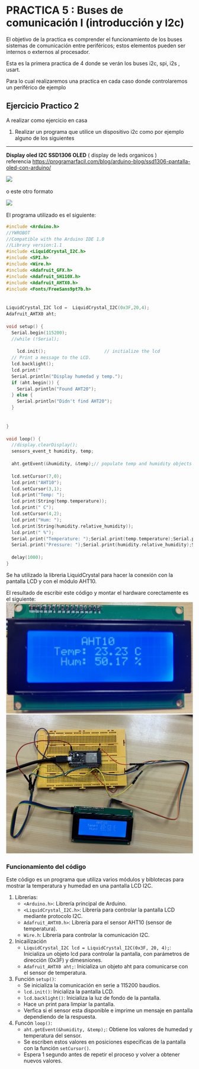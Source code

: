 # PRACTICA 5 :  Buses de comunicación I (introducción y I2c)  

El objetivo de la practica es comprender el funcionamiento de los buses
  sistemas de comunicación entre periféricos;  estos elementos pueden 
  ser internos o externos  al procesador.

Esta es la primera practica de  4 donde se verán los buses i2c, spi,
 i2s , usart.

Para lo cual realizaremos una practica en cada caso donde controlaremos 
 un periférico de ejemplo



## Ejercicio Practico 2

A realizar  como ejercicio  en casa 

1. Realizar un programa que utilice un dispositivo i2c como por ejemplo alguno de los  siguientes  

-----------------------------------------------------------------------

**Display oled** **I2C SSD1306 OLED**  ( display de leds organicos )  
referencia https://programarfacil.com/blog/arduino-blog/ssd1306-pantalla-oled-con-arduino/


![](https://images-na.ssl-images-amazon.com/images/I/71UsAe%2BoikL._AC_SL1443_.jpg)

o este otro formato

![](https://programarfacil.com/wp-content/uploads/2020/01/modulo-ssd1306-pantalla-oled-arduino.jpg)


El programa utilizado es el siguiente:
```c 
#include <Arduino.h>
//YWROBOT
//Compatible with the Arduino IDE 1.0
//Library version:1.1
#include <LiquidCrystal_I2C.h>
#include <SPI.h>
#include <Wire.h>
#include <Adafruit_GFX.h>
#include <Adafruit_SH110X.h>
#include <Adafruit_AHTX0.h>
#include <Fonts/FreeSans9pt7b.h>


LiquidCrystal_I2C lcd =  LiquidCrystal_I2C(0x3F,20,4);
Adafruit_AHTX0 aht;

void setup() {
  Serial.begin(115200);
  //while (!Serial);
    
    lcd.init();                      // initialize the lcd 
  // Print a message to the LCD.
  lcd.backlight();
  lcd.print("                                                                                                                    ");
  Serial.println("Display humedad y temp.");
  if (aht.begin()) {
    Serial.println("Found AHT20");
  } else {
    Serial.println("Didn't find AHT20");
  }  


}

void loop() {
  //display.clearDisplay();
  sensors_event_t humidity, temp;
  
  aht.getEvent(&humidity, &temp);// populate temp and humidity objects with fresh data

  lcd.setCursor(7,0);
  lcd.print("AHT10");
  lcd.setCursor(3,1);
  lcd.print("Temp: "); 
  lcd.print(String(temp.temperature)); 
  lcd.print(" C");
  lcd.setCursor(4,2);
  lcd.print("Hum: "); 
  lcd.print(String(humidity.relative_humidity)); 
  lcd.print(" %");
  Serial.print("Temperature: ");Serial.print(temp.temperature);Serial.println(" degrees C");
  Serial.print("Pressure: ");Serial.print(humidity.relative_humidity);Serial.println(" RH %");
  
  delay(1000);
}
```

Se ha utilizado la libreria LiquidCrystal para hacer la conexión con la pantalla LCD y con el módulo AHT10.

El resultado de escribir este código y montar el hardware corectamente es el siguiente:
![Display](IMG_2985.jpg)
![Conexionado](IMG_2986.jpg)

### Funcionamiento del código
Este código es un programa que utiliza varios módulos y biblotecas para mostrar la temperatura y humedad en una pantalla LCD I2C. 
1. Librerias:
   - `<Arduino.h>`: Librería principal de Arduino.
   - `<LiquidCrystal_I2C.h>`: Librería para controlar la pantalla LCD mediante protocolo I2C.
   - `Adafruit_AHTX0.h>`: Librería para el sensor AHT10 (sensor de temperatura).
   - `Wire.h`: Librería para controlar la comunicación I2C.
2. Inicailización
   - `LiquidCrystal_I2C lcd = LiquidCrystal_I2C(0x3F, 20, 4);`: Inicializa un objeto lcd para controlar la pantalla, con parámetros de dirección (0x3F) y dimesniones.
   - `Adafruit_AHTX0 aht;`: Inicializa un objeto aht para comunicarse con el sensor de temperatura.
3. Función `setup()`:
   - Se inicializa la comunicación en serie a 115200 baudios.
   - `lcd.init()`: Inicializa la pantalla LCD.
   - `lcd.backlight()`: Inicializa la luz de fondo de la pantalla.
   - Hace un print para limpiar la pantalla.
   - Verfica si el sensor esta disponible e imprime un mensaje en pantalla dependiendo de la respuesta.
4. Funcón `loop()`:
   - `aht.getEvent(&humidity, &temp);`: Obtiene los valores de humedad y temperatura del sensor.
   - Se escriben estos valores en posiciones especificas de la pantalla con la función `setCursor()`.
   - Espera 1 segundo antes de repetir el proceso y volver a obtener nuevos valores.